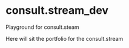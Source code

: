 # consult.stream_dev
Playground for consult.steam

Here will sit the portfolio for the consult.stream
